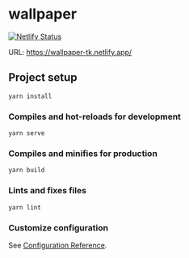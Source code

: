 # wallpaper

[![Netlify Status](https://api.netlify.com/api/v1/badges/5387b9d1-9013-457f-9b7e-caefe77fc33f/deploy-status)](https://app.netlify.com/sites/wallpaper-tk/deploys)

URL: https://wallpaper-tk.netlify.app/

## Project setup
```
yarn install
```

### Compiles and hot-reloads for development
```
yarn serve
```

### Compiles and minifies for production
```
yarn build
```

### Lints and fixes files
```
yarn lint
```

### Customize configuration
See [Configuration Reference](https://cli.vuejs.org/config/).
